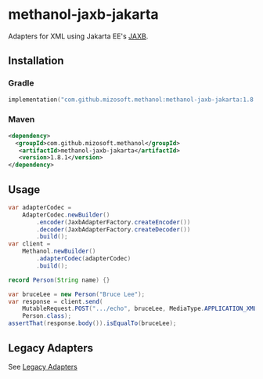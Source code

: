 # methanol-jaxb-jakarta

Adapters for XML using Jakarta EE's [JAXB][jaxb].

## Installation

### Gradle

```kotlin
implementation("com.github.mizosoft.methanol:methanol-jaxb-jakarta:1.8.1")
```

### Maven

```xml
<dependency>
  <groupId>com.github.mizosoft.methanol</groupId>
   <artifactId>methanol-jaxb-jakarta</artifactId>
   <version>1.8.1</version>
</dependency>
```

## Usage

```java
var adapterCodec =
    AdapterCodec.newBuilder()
        .encoder(JaxbAdapterFactory.createEncoder())
        .decoder(JaxbAdapterFactory.createDecoder())
        .build();
var client =
    Methanol.newBuilder()
        .adapterCodec(adapterCodec)
        .build();

record Person(String name) {}

var bruceLee = new Person("Bruce Lee");
var response = client.send(
    MutableRequest.POST(".../echo", bruceLee, MediaType.APPLICATION_XML),
    Person.class);
assertThat(response.body()).isEqualTo(bruceLee);
```

## Legacy Adapters

See [Legacy Adapters](https://mizosoft.github.io/methanol/legacy_adapters/)

[jaxb]: https://eclipse-ee4j.github.io/jaxb-ri/
